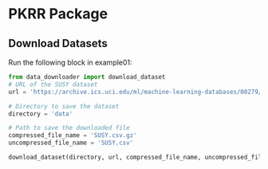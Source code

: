 # PKRR Package

## Download Datasets

Run the following block in example01:

```py
from data_downloader import download_dataset
# URL of the SUSY dataset
url = 'https://archive.ics.uci.edu/ml/machine-learning-databases/00279/SUSY.csv.gz'

# Directory to save the dataset
directory = 'data'

# Path to save the downloaded file
compressed_file_name = 'SUSY.csv.gz'
uncompressed_file_name = 'SUSY.csv'

download_dataset(directory, url, compressed_file_name, uncompressed_file_name)
```

